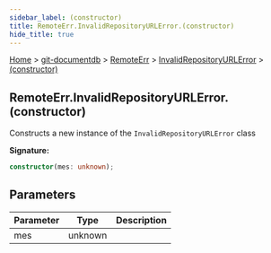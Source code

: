 ```yaml
---
sidebar_label: (constructor)
title: RemoteErr.InvalidRepositoryURLError.(constructor)
hide_title: true
---
```


[Home](./index.md) &gt; [git-documentdb](./git-documentdb.md) &gt; [RemoteErr](./git-documentdb.remoteerr.md) &gt; [InvalidRepositoryURLError](./git-documentdb.remoteerr.invalidrepositoryurlerror.md) &gt; [(constructor)](./git-documentdb.remoteerr.invalidrepositoryurlerror._constructor_.md)

## RemoteErr.InvalidRepositoryURLError.(constructor)

Constructs a new instance of the `InvalidRepositoryURLError` class

<b>Signature:</b>

```typescript
constructor(mes: unknown);
```

## Parameters

|  Parameter | Type | Description |
|  --- | --- | --- |
|  mes | unknown |  |

